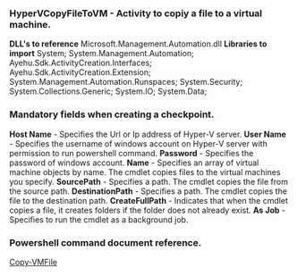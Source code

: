 ﻿
### HyperVCopyFileToVM - Activity to copiy a file to a virtual machine.
**DLL's to reference**
Microsoft.Management.Automation.dll
**Libraries to import**
System;
System.Management.Automation;
Ayehu.Sdk.ActivityCreation.Interfaces;
Ayehu.Sdk.ActivityCreation.Extension;
System.Management.Automation.Runspaces;
System.Security;
System.Collections.Generic;
System.IO;
System.Data;

### Mandatory fields when creating a checkpoint.
**Host Name** - Specifies the Url or Ip address of Hyper-V server.
**User Name** - Specifies the username of windows account on Hyper-V server with permission to run powershell command.
**Password** - Specifies the password of windows account.
**Name** - Specifies an array of virtual machine objects by name. The cmdlet copies files to the virtual machines you specify.
**SourcePath** - Specifies a path. The cmdlet copies the file from the source path.
**DestinationPath** - Specifies a path. The cmdlet copies the file to the destination path.
**CreateFullPath** - Indicates that when the cmdlet copies a file, it creates folders if the folder does not already exist.
**As Job** - Specifies to run the cmdlet as a background job.

### Powershell command document reference.

[Copy-VMFile](https://docs.microsoft.com/en-us/powershell/module/hyper-v/copy-vmfile?view=win10-ps)